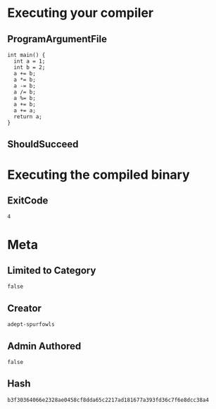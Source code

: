 # Executing your compiler

## ProgramArgumentFile

```
int main() {
  int a = 1;
  int b = 2;
  a += b;
  a *= b;
  a -= b;
  a /= b;
  a %= b;
  a += b;
  a += a;
  return a;
}

```

## ShouldSucceed

# Executing the compiled binary

## ExitCode

```
4
```

# Meta

## Limited to Category

```
false
```

## Creator

```
adept-spurfowls
```

## Admin Authored

```
false
```

## Hash

```
b3f30364066e2328ae0458cf8dda65c2217ad181677a393fd36c7f6e8dcc38a4
```
